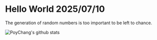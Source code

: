 # Hello World 2025/07/10

The generation of random numbers is too important to be left to chance.

![PoyChang's github stats](https://github-readme-stats.vercel.app/api?username=poychang&show_icons=true&theme=dracula)
